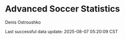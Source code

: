 # Advanced Soccer Statistics
Denis Ostroushko

<!-- gfm -->

Last successful data update: 2025-08-07 05:20:09 CST
